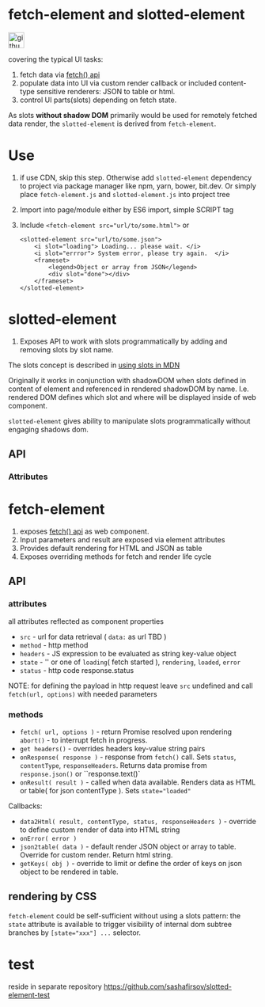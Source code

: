 # fetch-element and slotted-element
<a href="https://github.com/sashafirsov/slotted-element">
    <img src="https://github.githubassets.com/images/icons/emoji/octocat.png" width="32" height="32" alt="github link"/></a>

covering the typical UI tasks:
1. fetch data via [fetch() api](https://developer.mozilla.org/en-US/docs/Web/API/Fetch_API)
2. populate data into UI via custom render callback or included content-type sensitive renderers: JSON to table or html.
3. control UI parts(slots) depending on fetch state. 

As slots **without shadow DOM** primarily would be used for remotely fetched data render, 
the `slotted-element` is derived from `fetch-element`.

# Use
1. if use CDN, skip this step. Otherwise add `slotted-element` dependency to project via package manager like npm, yarn, bower, bit.dev. 
   Or simply place `fetch-element.js` and `slotted-element.js` into project tree
2. Import into page/module either by ES6 import, simple SCRIPT tag
3. Include   ```<fetch-element src="url/to/some.html">``` or 
   
    ```
    <slotted-element src="url/to/some.json">
        <i slot="loading"> Loading... please wait. </i>
        <i slot="errror"> System error, please try again.  </i>
        <frameset>
            <legend>Object or array from JSON</legend>
            <div slot="done"></div>
        </frameset>
   </slotted-element>    
    ```

# slotted-element
1. Exposes API to work with slots programmatically by adding and removing slots by slot name.

The slots concept is described in 
[using slots in MDN](https://developer.mozilla.org/en-US/docs/Web/Web_Components/Using_templates_and_slots#adding_flexibility_with_slots)

Originally it works in conjunction with shadowDOM when slots defined in content of element and referenced in 
rendered shadowDOM by name. I.e. rendered DOM defines which slot and where will be displayed inside of web component.

`slotted-element` gives ability to manipulate slots programmatically without engaging shadows dom.

## API
### Attributes

# fetch-element

1. exposes [fetch() api](https://developer.mozilla.org/en-US/docs/Web/API/Fetch_API) as web component. 
2. Input parameters and result are exposed via element attributes
3. Provides default rendering for HTML and JSON as table
4. Exposes overriding methods for fetch and render life cycle  

## API
### attributes
all attributes reflected as component properties
* `src` - url for data retrieval ( `data:` as url TBD )
* `method` - http method  
* `headers` - JS expression to be evaluated as string key-value object
* `state` - '' or one of `loading`( fetch started ), `rendering`, `loaded`, `error`
* `status` - http code response.status

NOTE: for defining the payload in http request leave `src` undefined and call `fetch(url, options)` with needed parameters

### methods
* `fetch( url, options )` - return Promise resolved upon rendering
  `abort()` - to interrupt fetch in progress. 
* `get headers()` - overrides headers key-value string pairs
* `onResponse( response )` - response from `fetch()` call. Sets `status`, `contentType`, `responseHeaders`. 
  Returns data promise from `response.json()` or ``response.text()`
* `onResult( result )` - called when data available. Renders data as HTML or table( for json contentType ).
  Sets `state="loaded"`
  
Callbacks:
* `data2Html( result, contentType, status, responseHeaders )` - override to define custom render of data into HTML string
* `onError( error )`
* `json2table( data )` - default render JSON object or array to table. Override for custom render. Return html string.
* `getKeys( obj )` - override to limit or define the order of keys on json object to be rendered in table.

## rendering by CSS
`fetch-element` could be self-sufficient without using a slots pattern: the `state` attribute is available to trigger 
visibility of internal dom subtree branches by `[state="xxx"] ...` selector. 

# test
reside in separate repository https://github.com/sashafirsov/slotted-element-test

